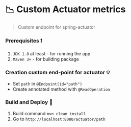 # :chart_with_downwards_trend: Custom Actuator metrics
> Custom endpoint for spring-actuator

### Prerequisites :heavy_exclamation_mark:

 1. `JDK 1.8` at least - for running the app
 2. `Maven 3+` - for building package

### Creation custom end-point for actuator :bulb:

 - Set `path` in `@Endpoint(id="path")` 
 - Create annotated method  with `@ReadOperation`

### Build and Deploy :hammer:

 1. Build command `mvn clean install`
 2. Go to `http://localhost:8080/actuator/path`